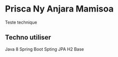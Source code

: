 # Prisca Ny Anjara Mamisoa
Teste technique
## Techno utiliser 
Java 8
Spring Boot 
Spting JPA
H2 Base
